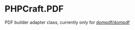 # PHPCraft.PDF
PDF builder adapter class, currently only for [dompdf/dompdf](https://github.com/dompdf/dompdf)
